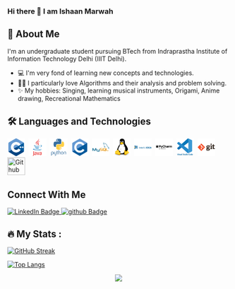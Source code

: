 ### Hi there 👋 I am Ishaan Marwah

## 🚀 About Me
I'm an undergraduate student pursuing BTech from Indraprastha Institute of Information Technology Delhi (IIIT Delhi).
* :computer: I'm very fond of learning new concepts and technologies. 
* :man_technologist: I particularly love Algorithms and their analysis and problem solving.
* :sparkles: My hobbies: Singing, learning musical instruments, Origami, Anime drawing, Recreational Mathematics

## 🛠 Languages and Technologies

<div>
  <img src="https://github.com/devicons/devicon/blob/master/icons/cplusplus/cplusplus-original.svg" title="c++" alt="c++" width="40" height="40"/>&nbsp;
  <img src="https://github.com/devicons/devicon/blob/master/icons/java/java-original-wordmark.svg" title="Java" alt="Java" width="40" height="40"/>&nbsp;
  <img src="https://github.com/devicons/devicon/blob/master/icons/python/python-original-wordmark.svg" title="python" alt="python" width="40" height="40"/>&nbsp;
  <img src="https://github.com/devicons/devicon/blob/master/icons/c/c-original.svg" title="c" alt="c" width="40" height="40"/>&nbsp;
  <img src="https://github.com/devicons/devicon/blob/master/icons/mysql/mysql-original-wordmark.svg" title="mysql" alt="mysql" width="40" height="40"/>&nbsp;
  <img src="https://github.com/devicons/devicon/blob/master/icons/linux/linux-original.svg" title="linux" alt="linux" width="40" height="40"/>&nbsp;
  <img src="https://github.com/devicons/devicon/blob/master/icons/intellij/intellij-original-wordmark.svg" title="intellij" alt="intellij" width="40" height="40"/>&nbsp;
  <img src="https://github.com/devicons/devicon/blob/master/icons/pycharm/pycharm-original-wordmark.svg" title="pycharm" alt="pycharm" width="40" height="40"/>&nbsp;
  <img src="https://github.com/devicons/devicon/blob/master/icons/vscode/vscode-original-wordmark.svg" title="vscode" alt="vscode" width="40" height="40"/>&nbsp;
  <img src="https://github.com/devicons/devicon/blob/master/icons/git/git-original-wordmark.svg" title="Git" **alt="Git" width="40" height="40"/>
  <img src="https://simpleicons.org/icons/github.svg" title="Github" **alt="Github" width="40" height="40"/>
</div>

## Connect With Me

<div id="badges">
  <a href="[linkedin-URL](https://www.linkedin.com/in/ishaan-marwah-384787221/)">
    <img src="https://img.shields.io/badge/LinkedIn-blue?style=for-the-badge&logo=linkedin&logoColor=white" alt="LinkedIn Badge"/>
  </a>
  <a href="https://github.com/ishaan20068">
    <img src="https://img.shields.io/badge/GitHub-000000?style=for-the-badge&logo=GitHub&logoColor=white" alt="github Badge"/>
  </a>
</div>


## :fire: My Stats :

[![GitHub Streak](http://github-readme-streak-stats.herokuapp.com?user=ishaan20068&theme=dark&background=000000)](https://git.io/streak-stats)

[![Top Langs](https://github-readme-stats.vercel.app/api/top-langs/?username=ishaan20068&layout=compact&theme=vision-friendly-dark)](https://github.com/anuraghazra/github-readme-stats)



<div id="header" align="center">
  <img src="https://preview.redd.it/yrni1y026ld51.jpg?auto=webp&s=a7eb450db6a4bdaa1d3261e6d15774b92f5b2407" width="300"/>
</div>




<!--
**ishaan20068/ishaan20068** is a ✨ _special_ ✨ repository because its `README.md` (this file) appears on your GitHub profile.

Here are some ideas to get you started:

- 🔭 I’m currently working on ...
- 🌱 I’m currently learning ...
- 👯 I’m looking to collaborate on ...
- 🤔 I’m looking for help with ...
- 💬 Ask me about ...
- 📫 How to reach me: ...
- 😄 Pronouns: ...
- ⚡ Fun fact: ...
-->
